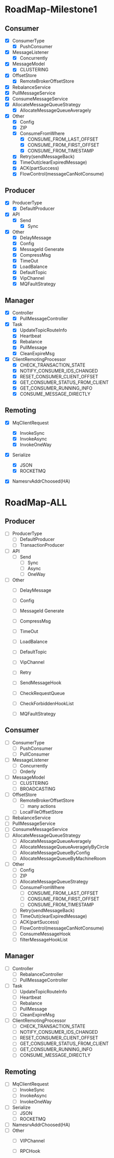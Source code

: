 # RoadMap-Milestone1

## Consumer
- [x] ConsumerType
    - [x] PushConsumer
- [x] MessageListener
    - [x] Concurrently
- [x] MessageModel
    - [x] CLUSTERING
- [x] OffsetStore
    - [x] RemoteBrokerOffsetStore
- [x] RebalanceService
- [x] PullMessageService
- [x] ConsumeMessageService
- [x] AllocateMessageQueueStrategy
    - [x] AllocateMessageQueueAveragely
- [x] Other
    - [x] Config
    - [x] ZIP
    - [x] ConsumeFromWhere
        - [x] CONSUME_FROM_LAST_OFFSET
        - [x] CONSUME_FROM_FIRST_OFFSET
        - [x] CONSUME_FROM_TIMESTAMP
    - [x] Retry(sendMessageBack)
    - [x] TimeOut(clearExpiredMessage)
    - [x] ACK(partSuccess)
    - [x] FlowControl(messageCanNotConsume)
    
## Producer
- [x] ProducerType
    - [x] DefaultProducer
- [x] API
    - [x] Send
        - [x] Sync
- [x] Other
    - [x] DelayMessage
    - [x] Config
    - [x] MessageId Generate
    - [x] CompressMsg
    - [x] TimeOut
    - [x] LoadBalance
    - [x] DefaultTopic
    - [x] VipChannel
    - [x] MQFaultStrategy

## Manager
- [x] Controller
    - [x] PullMessageController
- [x] Task
    - [x] UpdateTopicRouteInfo
    - [x] Heartbeat
    - [x] Rebalance
    - [x] PullMessage
    - [x] CleanExpireMsg
- [x] ClientRemotingProcessor
    - [x] CHECK_TRANSACTION_STATE
    - [x] NOTIFY_CONSUMER_IDS_CHANGED
    - [x] RESET_CONSUMER_CLIENT_OFFSET
    - [x] GET_CONSUMER_STATUS_FROM_CLIENT
    - [x] GET_CONSUMER_RUNNING_INFO
    - [x] CONSUME_MESSAGE_DIRECTLY

## Remoting
- [x] MqClientRequest
    - [x] InvokeSync
    - [x] InvokeAsync
    - [x] InvokeOneWay
- [x] Serialize
    - [x] JSON
    - [x] ROCKETMQ
- [x] NamesrvAddrChoosed(HA)


# RoadMap-ALL

## Producer
- [ ] ProducerType
    - [ ] DefaultProducer
    - [ ] TransactionProducer
- [ ] API
    - [ ] Send
        - [ ] Sync
        - [ ] Async
        - [ ] OneWay
- [ ] Other
    - [ ] DelayMessage
    - [ ] Config
    - [ ] MessageId Generate
    - [ ] CompressMsg
    - [ ] TimeOut
    - [ ] LoadBalance
    - [ ] DefaultTopic
    - [ ] VipChannel
    - [ ] Retry
    - [ ] SendMessageHook
    - [ ] CheckRequestQueue
    - [ ] CheckForbiddenHookList
    - [ ] MQFaultStrategy



## Consumer
- [ ] ConsumerType
    - [ ] PushConsumer
    - [ ] PullConsumer
- [ ] MessageListener
    - [ ] Concurrently
    - [ ] Orderly
- [ ] MessageModel
    - [ ] CLUSTERING
    - [ ] BROADCASTING
- [ ] OffsetStore
    - [ ] RemoteBrokerOffsetStore
        - [ ] many actions
    - [ ] LocalFileOffsetStore
- [ ] RebalanceService
- [ ] PullMessageService
- [ ] ConsumeMessageService
- [ ] AllocateMessageQueueStrategy
    - [ ] AllocateMessageQueueAveragely
    - [ ] AllocateMessageQueueAveragelyByCircle
    - [ ] AllocateMessageQueueByConfig
    - [ ] AllocateMessageQueueByMachineRoom
- [ ] Other
    - [ ] Config
    - [ ] ZIP
    - [ ] AllocateMessageQueueStrategy
    - [ ] ConsumeFromWhere
        - [ ] CONSUME_FROM_LAST_OFFSET
        - [ ] CONSUME_FROM_FIRST_OFFSET
        - [ ] CONSUME_FROM_TIMESTAMP
    - [ ] Retry(sendMessageBack)
    - [ ] TimeOut(clearExpiredMessage)
    - [ ] ACK(partSuccess)
    - [ ] FlowControl(messageCanNotConsume)
    - [ ] ConsumeMessageHook
    - [ ] filterMessageHookList

## Manager
- [ ] Controller
    - [ ] RebalanceController
    - [ ] PullMessageController
- [ ] Task
    - [ ] UpdateTopicRouteInfo
    - [ ] Heartbeat
    - [ ] Rebalance
    - [ ] PullMessage
    - [ ] CleanExpireMsg
- [ ] ClientRemotingProcessor
    - [ ] CHECK_TRANSACTION_STATE
    - [ ] NOTIFY_CONSUMER_IDS_CHANGED
    - [ ] RESET_CONSUMER_CLIENT_OFFSET
    - [ ] GET_CONSUMER_STATUS_FROM_CLIENT
    - [ ] GET_CONSUMER_RUNNING_INFO
    - [ ] CONSUME_MESSAGE_DIRECTLY
## Remoting
- [ ] MqClientRequest
    - [ ] InvokeSync
    - [ ] InvokeAsync
    - [ ] InvokeOneWay
- [ ] Serialize
    - [ ] JSON
    - [ ] ROCKETMQ
- [ ] NamesrvAddrChoosed(HA)
- [ ] Other
    - [ ] VIPChannel
    - [ ] RPCHook
    
    